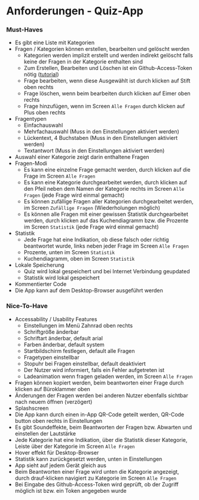 # Anforderungen - Quiz-App

### Must-Haves

- Es gibt eine Liste mit Kategorien
- Fragen / Kategorien können erstellen, bearbeiten und gelöscht werden
    - Kategorien werden implizit erstellt und werden indirekt gelöscht falls keine der Fragen in der Kategorie enthalten sind
    - Zum Erstellen, Bearbeiten und Löschen ist ein Github-Access-Token nötig ([tutorial](https://docs.github.com/en/authentication/keeping-your-account-and-data-secure/creating-a-personal-access-token))
    - Frage bearbeiten, wenn diese Ausgewählt ist durch klicken auf Stift oben rechts
    - Frage löschen, wenn beim bearbeiten durch klicken auf Eimer oben rechts
    - Frage hinzufügen, wenn im Screen `Alle Fragen` durch klicken auf Plus oben rechts
- Fragentypen
    - Einfachauswahl
    - Mehrfachauswahl (Muss in den Einstellungen aktiviert werden)
    - Lückentext, 4 Buchstaben (Muss in den Einstellungen aktiviert werden)
    - Textantwort (Muss in den Einstellungen aktiviert werden)
- Auswahl einer Kategorie zeigt darin enthaltene Fragen
- Fragen-Modi
    - Es kann eine einzelne Frage gemacht werden, durch klicken auf die Frage im Screen `Alle Fragen`
    - Es kann eine Kategorie durchgearbeitet werden, durch klicken auf den Pfeil neben dem Namen der Kategorie rechts im Screen `Alle Fragen` (jede Frage wird einmal gemacht)
    - Es können zufällige Fragen aller Kategorien durchgearbeitet werden, im Screen `Zufällige Fragen` (Wiederholungen möglich)
    - Es können alle Fragen mit einer gewissen Statistik durchgearbeitet werden, durch klicken auf das Kuchendiagramm bzw. die Prozente im Screen `Statistik` (jede Frage wird einmal gemacht)
- Statistik
    - Jede Frage hat eine Indikation, ob diese falsch oder richtig beantwortet wurde, links neben jeder Frage im Screen `Alle Fragen`
    - Prozente, unten im Screen `Statistik`
    - Kuchendiagramm, oben im Screen `Statistik`
- Lokale Speicherung
    - Quiz wird lokal gespeichert und bei Internet Verbindung geupdated
    - Statistik wird lokal gespeichert
- Kommentierter Code
- Die App kann auf dem Desktop-Browser ausgeführt werden

### Nice-To-Have

- Accessability / Usability Features
    - Einstellungen im Menü Zahnrad oben rechts
    - Schriftgröße änderbar
    - Schriftart änderbar, default arial
    - Farben änderbar, default system
    - Startbildschirm festlegen, default alle Fragen
    - Fragetypen einstellbar
    - Stopuhr bei Fragen einstellbar, default deaktiviert
    - Der Nutzer wird informiert, falls ein Fehler aufgetreten ist
    - Ladeanimation wenn fragen geladen werden, im Screen `Alle Fragen`
- Fragen können kopiert werden, beim beantworten einer Frage durch klicken auf Büroklammer oben
- Änderungen der Fragen werden bei anderen Nutzer ebenfalls sichtbar nach neuem öffnen (verzögert)
- Splashscreen
- Die App kann durch einen in-App QR-Code geteilt werden, QR-Code button oben rechts in Einstellungen
- Es gibt Soundeffekte, beim Beantworten der Fragen bzw. Abwarten und einstellen der Lautstärke
- Jede Kategorie hat eine Indikation, über die Statistik dieser Kategorie, Leiste über der Kategorie im Screen `Alle Fragen`
- Hover effekt für Desktop-Browser
- Statistik kann zurückgesetzt werden, unten in Einstellungen
- App sieht auf jedem Gerät gleich aus
- Beim Beantworten einer Frage wird unten die Kategorie angezeigt, durch drauf-klicken navigiert zu Kategorie im Screen `Alle Fragen`
- Bei Eingabe des Github-Access-Token wird geprüft, ob der Zugriff möglich ist bzw. ein Token angegeben wurde
